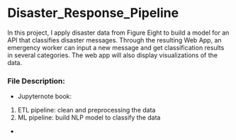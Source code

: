 # Disaster_Response_Pipeline
In this project, I apply disaster data from Figure Eight to build a model for an API that classifies disaster messages.
Through the resulting Web App, an emergency worker can input a new message and get classification results in several categories. The web app will also display visualizations of the data.

### File Description:
- Jupyternote book: 
1. ETL pipeline: clean and preprocessing the data
2. ML pipeline: build NLP model to classify the data
- 
